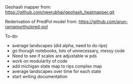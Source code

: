Geohash mapper from: https://github.com/neerubhai/geohash_heatmapper.git 

Rederivation of PredPol model from: https://github.com/arun-ramamurthy/pred-pol

To-do:
- average landscapes (did alpha, need to do rips)
- go thorugh notebooks, lots of unnecessary, messy code
- Need to see if scales are adjustable w pds
- work on modularity of code
- add michigan state map to rips complex map
- average landscapes over time for each state
- start writing documentation